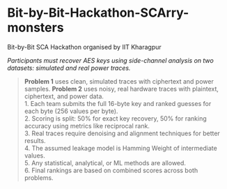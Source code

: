 # Bit-by-Bit-Hackathon-SCArry-monsters
Bit-by-Bit SCA Hackathon organised by IIT Kharagpur

_Participants must recover AES keys using side-channel analysis on two datasets: simulated and real power traces._  
> **Problem 1** uses clean, simulated traces with ciphertext and power samples.
> **Problem 2** uses noisy, real hardware traces with plaintext, ciphertext, and power data.  
    1. Each team submits the full 16-byte key and ranked guesses for each byte (256 values per byte).  
    2. Scoring is split: 50% for exact key recovery, 50% for ranking accuracy using metrics like reciprocal rank.  
    3. Real traces require denoising and alignment techniques for better results.  
    4. The assumed leakage model is Hamming Weight of intermediate values.  
    5. Any statistical, analytical, or ML methods are allowed.  
    6. Final rankings are based on combined scores across both problems.
